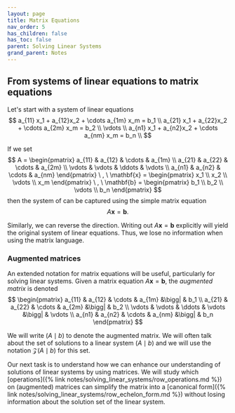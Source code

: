```yaml
---
layout: page
title: Matrix Equations
nav_order: 5
has_children: false
has_toc: false
parent: Solving Linear Systems
grand_parent: Notes
---
```


## From systems of linear equations to matrix equations 

Let's start with a system of linear equations 
$$
    a_{11} x_1 + a_{12}x_2 + \cdots a_{1m} x_m = b_1 \\
    a_{21} x_1 + a_{22}x_2 + \cdots a_{2m} x_m = b_2 \\
    \vdots \\
    a_{n1} x_1 + a_{n2}x_2 + \cdots a_{nm} x_m = b_n \\
$$

If we set 
$$
    A = 
    \begin{pmatrix} 
    a_{11} & a_{12} & \cdots & a_{1m} \\
    a_{21} & a_{22} & \cdots & a_{2m} \\
    \vdots & \vdots & \ddots & \vdots \\
    a_{n1} & a_{n2} & \cdots & a_{nm}
    \end{pmatrix} \ , \ 
    \mathbf{x} = 
    \begin{pmatrix} 
    x_1 \\ 
    x_2 \\
    \vdots \\ 
    x_m 
    \end{pmatrix} \ , \
    \mathbf{b} = 
    \begin{pmatrix} 
    b_1 \\ 
    b_2 \\
    \vdots \\ 
    b_n 
    \end{pmatrix}
$$
then the system of can be captured using the simple matrix equation 
$$
    A \mathbf{x} = \mathbf{b}. 
$$

Similarly, we can reverse the direction. Writing out $A \mathbf{x} = \mathbf{b}$ explicitly 
will yield the original system of linear equations. Thus, we lose no information when using 
the matrix language. 

### Augmented matrices 

An extended notation for matrix equations will be useful, particularly for solving linear systems. Given 
a matrix equation $A \mathbf{x} = \mathbf{b}$, the *augmented matrix* is denoted 
$$
\begin{pmatrix}
    a_{11} & a_{12} & \cdots & a_{1m} &\bigg| & b_1 \\
    a_{21} & a_{22} & \cdots & a_{2m} &\bigg| & b_2 \\
    \vdots & \vdots & \ddots & \vdots &\bigg| & \vdots \\
    a_{n1} & a_{n2} & \cdots & a_{nm} &\bigg| & b_n 
\end{pmatrix}
$$

We will write $(A \mid b)$ to denote the augmented matrix. We will often talk about the set of solutions 
to a linear system $(A \mid b)$ and we will use the notation $\mathcal Z(A \mid b)$ for this set. 

Our next task is to understand how we can enhance our understanding of solutions of linear systems 
by using matrices. We will study which [operations]({% link notes/solving_linear_systems/row_operations.md %}) on (augmented) matrices can simplify the 
matrix into a [canonical form]({% link notes/solving_linear_systems/row_echelon_form.md %})
without losing information about the solution set of the linear system. 
